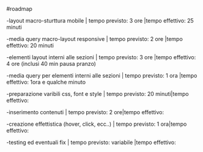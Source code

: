 #roadmap

-layout macro-sturttura mobile  | tempo previsto: 3 ore |tempo effettivo: 25 minuti 

-media query macro-layout responsive  | tempo previsto: 2 ore |tempo effettivo: 20 minuti 

-elementi layout interni alle sezioni  | tempo previsto: 3 ore |tempo effettivo: 4 ore (inclusi 40 min pausa pranzo)

-media query per elementi interni alle sezioni  | tempo previsto: 1 ora |tempo effettivo: 1ora e qualche minuto

-preparazione varibili css, font e style  | tempo previsto: 20 minuti|tempo effettivo: 

-inserimento contenuti  | tempo previsto: 2 ore|tempo effettivo: 

-creazione effettistica (hover, click, ecc..)  | tempo previsto: 1 ora|tempo effettivo: 

-testing ed eventuali fix  | tempo previsto: variabile |tempo effettivo: 